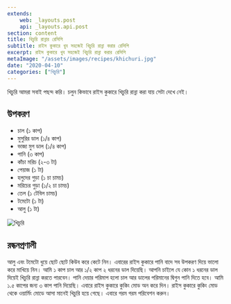 ```yaml
---
extends:
    web: _layouts.post
    api: _layouts.api.post
section: content
title: খিচুরি রান্নার রেসিপি
subtitle: রাইস কুকারে খুব সহজেই খিচুরি রান্না করার রেসিপি
excerpt: রাইস কুকারে খুব সহজেই খিচুরি রান্না করার রেসিপি
metaImage: "/assets/images/recipes/khichuri.jpg"
date: "2020-04-10"
categories: ["খিচুরি"]
---
```


খিচুরি আমরা সবাই পছন্দ করি। চলুন কিভাবে রাইস কুকারে খিচুরি রান্না করা যায় সেটা দেখে নেই।

## উপকরণ

- চাল (১ কাপ)
- মুসুরির ডাল (১/৪ কাপ)
- ভাজা মুগ ডাল (১/৪ কাপ)
- পানি (৩ কাপ)
- কাঁচা মরিচ (২-৩ টা)
- পেয়াজ (১ টা)
- হলুদের গুড়া (১ চা চামচ)
- মরিচের গুড়া (১/২ চা চামচ)
- তেল (১ টেবিল চামচ)
- টমেটো (১ টা)
- আলু (১ টা)

![খিচুরি](/assets/images/recipes/khichuri.jpg)

## রন্ধনপ্রণালী

আলু এবং টমেটো ধুয়ে ছোট ছোট কিউব করে কেটে নিন। এবারের রাইস কুকারে পানি বাদে সব উপকরণ দিয়ে ভালো
করে মাখিয়ে নিন। আমি ১ কাপ চাল আর ১/২ কাপ ২ ধরনের ডাল দিয়েছি। আপনি চাইলে যে কোন ১ ধরনের ডাল
দিয়েই খিচুরি রান্না করতে পারবেন। পানি দেয়ার পরিমাপ হলো চাল আর ডালের পরিমানের দ্বিগুন পানি দিতে হবে।
আমি ১.৫ কাপের জন্য ৩ কাপ পানি দিয়েছি। এবারে রাইস কুকারে কুকিং মোড অন করে দিন। রাইস কুকারে কুকিং
মোড থেকে ওয়ার্মিং মোডে আসা মানেই খিচুরি হয়ে গেছে। এবারে গরম গরম পরিবেশন করুন।
